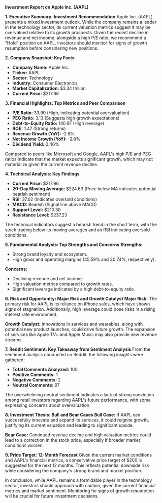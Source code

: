 **Investment Report on Apple Inc. (AAPL)**

**1. Executive Summary: Investment Recommendation**
Apple Inc. (AAPL) presents a mixed investment outlook. While the company remains a leader in the technology sector, its current valuation metrics suggest it may be overvalued relative to its growth prospects. Given the recent decline in revenue and net income, alongside a high P/E ratio, we recommend a "Hold" position on AAPL. Investors should monitor for signs of growth resumption before considering new positions.

**2. Company Snapshot: Key Facts**
- **Company Name:** Apple Inc.
- **Ticker:** AAPL
- **Sector:** Technology
- **Industry:** Consumer Electronics
- **Market Capitalization:** $3.34 trillion
- **Current Price:** $217.96

**3. Financial Highlights: Top Metrics and Peer Comparison**
- **P/E Ratio:** 33.90 (High, indicating potential overvaluation)
- **PEG Ratio:** 3.13 (Suggests high growth expectations)
- **Debt-to-Equity Ratio:** 140.97 (High leverage)
- **ROE:** 1.47 (Strong returns)
- **Revenue Growth (YoY):** -2.8%
- **Net Income Growth (YoY):** -2.8%
- **Dividend Yield:** 0.46%

Compared to peers like Microsoft and Google, AAPL's high P/E and PEG ratios indicate that the market expects significant growth, which may not materialize given the current revenue decline.

**4. Technical Analysis: Key Findings**
- **Current Price:** $217.96
- **20-Day Moving Average:** $224.63 (Price below MA indicates potential bearish sentiment)
- **RSI:** 37.02 (Indicates oversold conditions)
- **MACD:** Bearish (Signal line above MACD)
- **Support Level:** $210.30
- **Resistance Level:** $237.23

The technical indicators suggest a bearish trend in the short term, with the stock trading below its moving averages and an RSI indicating oversold conditions.

**5. Fundamental Analysis: Top Strengths and Concerns**
**Strengths:**
- Strong brand loyalty and ecosystem.
- High gross and operating margins (45.59% and 30.74%, respectively).

**Concerns:**
- Declining revenue and net income.
- High valuation metrics compared to growth rates.
- Significant leverage indicated by a high debt-to-equity ratio.

**6. Risk and Opportunity: Major Risk and Growth Catalyst**
**Major Risk:** The primary risk for AAPL is its reliance on iPhone sales, which have shown signs of stagnation. Additionally, high leverage could pose risks in a rising interest rate environment.

**Growth Catalyst:** Innovations in services and wearables, along with potential new product launches, could drive future growth. The expansion of services like Apple TV+ and Apple Music may also provide new revenue streams.

**7. Reddit Sentiment: Key Takeaway from Sentiment Analysis**
From the sentiment analysis conducted on Reddit, the following insights were gathered:
- **Total Comments Analyzed:** 100
- **Positive Comments:** 1
- **Negative Comments:** 2
- **Neutral Comments:** 97

The overwhelming neutral sentiment indicates a lack of strong conviction among retail investors regarding AAPL's future performance, with some expressing concerns about overvaluation.

**8. Investment Thesis: Bull and Bear Cases**
**Bull Case:** If AAPL can successfully innovate and expand its services, it could reignite growth, justifying its current valuation and leading to significant upside.

**Bear Case:** Continued revenue decline and high valuation metrics could lead to a correction in the stock price, especially if broader market conditions worsen.

**9. Price Target: 12-Month Forecast**
Given the current market conditions and AAPL's financial metrics, a conservative price target of $200 is suggested for the next 12 months. This reflects potential downside risk while considering the company's strong brand and market position.

In conclusion, while AAPL remains a formidable player in the technology sector, investors should approach with caution, given the current financial metrics and market sentiment. Monitoring for signs of growth resumption will be crucial for future investment decisions.